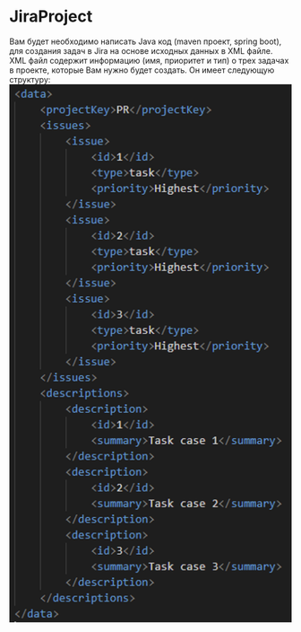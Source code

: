 # JiraProject

Вам будет необходимо написать Java код (maven проект, spring boot), для создания задач в Jira на основе исходных данных в XML файле.
XML файл содержит информацию (имя, приоритет и тип) о трех задачах в проекте, которые Вам нужно будет создать.
Он имеет следующую структуру:
![Image alt](https://github.com/Ksuborg/JiraProject/raw/master/file.PNG)
